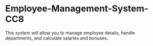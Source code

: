 # Employee-Management-System-CC8
 This system will allow you to manage employee details, handle departments, and calculate salaries and bonuses.
